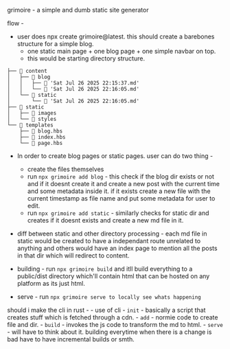grimoire - a simple and dumb static site generator

flow -
- user does npx create grimoire@latest. this should create a barebones structure for a simple blog. 
    - one static main page + one blog page + one simple navbar on top.
    - this would be starting directory structure.
```
├──  content
│   ├──  blog
│   │   ├──  'Sat Jul 26 2025 22:15:37.md'
│   │   └──  'Sat Jul 26 2025 22:16:05.md'
│   └──  static
│       └──  'Sat Jul 26 2025 22:16:05.md'
├──  static
│   ├──  images
│   └──  styles
└──  templates
    ├──  blog.hbs
    ├──  index.hbs
    └──  page.hbs
```

- In order to create blog pages or static pages. user can do two thing - 
    - create the files themselves
    - run `npx grimoire add blog` - this check if the blog dir exists or not and if it doesnt create it and create a new post with the current time and some metadata inside it.  if it exists create a new file with the current timestamp as file name and put some metadata for user to edit.
    - run `npx grimoire add static` - similarly checks for static dir and creates if it doesnt exists and create a new md file in it.

- diff between static and other directory processing - each md file in static would be created to have a independant route unrelated to anything and others would have an index page to mention all the posts in that dir which will redirect to content.

- building - run `npx grimoire build` and itll build everything to a public/dist directory which'll contain html that can be hosted on any platform as its just html.

- serve - run `npx grimoire serve to locally see whats happening`

should i make the cli in rust - 
    - use of cli
        - `init` - basically a script that creates stuff which is fetched through a cdn.
        - `add` - normie code to create file and dir.
        - `build` - invokes the js code to transform the md to html. 
        - `serve` - will have to think about it. building everytime when there is a change is bad have to have incremental builds or smth.

